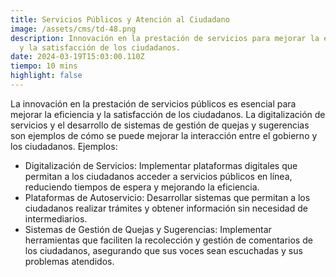 ```yaml
---
title: Servicios Públicos y Atención al Ciudadano
image: /assets/cms/td-48.png
description: Innovación en la prestación de servicios para mejorar la eficiencia
  y la satisfacción de los ciudadanos.
date: 2024-03-19T15:03:00.110Z
tiempo: 10 mins
highlight: false
---
```

La innovación en la prestación de servicios públicos es esencial para mejorar la eficiencia y la satisfacción de los ciudadanos. La digitalización de servicios y el desarrollo de sistemas de gestión de quejas y sugerencias son ejemplos de cómo se puede mejorar la interacción entre el gobierno y los ciudadanos.
Ejemplos:

* Digitalización de Servicios: Implementar plataformas digitales que permitan a los ciudadanos acceder a servicios públicos en línea, reduciendo tiempos de espera y mejorando la eficiencia.
* Plataformas de Autoservicio: Desarrollar sistemas que permitan a los ciudadanos realizar trámites y obtener información sin necesidad de intermediarios.
* Sistemas de Gestión de Quejas y Sugerencias: Implementar herramientas que faciliten la recolección y gestión de comentarios de los ciudadanos, asegurando que sus voces sean escuchadas y sus problemas atendidos.